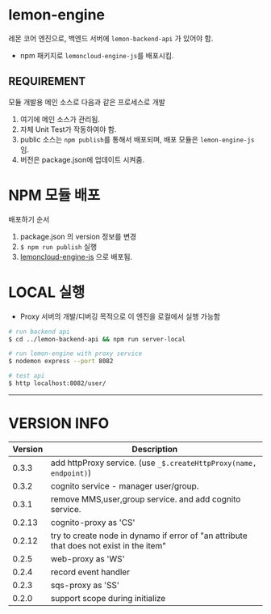 # lemon-engine

레몬 코어 엔진으로, 백엔드 서버에 `lemon-backend-api` 가 있어야 함.

* npm 패키지로 `lemoncloud-engine-js`를 배포시킴.

## REQUIREMENT

모듈 개발용 메인 소스로 다음과 같은 프로세스로 개발

1. 여기에 메인 소스가 관리됨.
1. 자체 Unit Test가 작동하여야 함.
1. public 소스는 `npm publish`를 통해서 배포되며, 배포 모듈은 `lemon-engine-js` 임.
1. 버전은 package.json에 업데이트 시켜줌.


# NPM 모듈 배포

배포하기 순서

1. package.json 의 version 정보를 변경
1. `$ npm run publish` 실행
1. [lemoncloud-engine-js](https://www.npmjs.com/package/lemoncloud-engine-js) 으로 배포됨.


# LOCAL 실행

* Proxy 서버의 개발/디버깅 목적으로 이 엔진을 로컬에서 실행 가능함

```bash
# run backend api 
$ cd ../lemon-backend-api && npm run server-local

# run lemon-engine with proxy service
$ nodemon express --port 8082

# test api
$ http localhost:8082/user/
```


----------------
# VERSION INFO #

| Version   | Description
|--         |--
| 0.3.3     | add httpProxy service. (use `_$.createHttpProxy(name, endpoint)`)
| 0.3.2     | cognito service - manager user/group.
| 0.3.1     | remove MMS,user,group service. and add cognito service.
| 0.2.13    | cognito-proxy as 'CS'
| 0.2.12    | try to create node in dynamo if error of "an attribute that does not exist in the item"
| 0.2.5     | web-proxy as 'WS'
| 0.2.4     | record event handler
| 0.2.3     | sqs-proxy as 'SS'
| 0.2.0     | support scope during initialize

